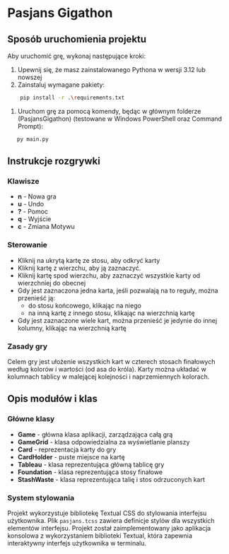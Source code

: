 # Pasjans Gigathon

## Sposób uruchomienia projektu

Aby uruchomić grę, wykonaj następujące kroki:

1. Upewnij się, że masz zainstalowanego Pythona w wersji 3.12 lub nowszej
2. Zainstaluj wymagane pakiety:

``` bash
    pip install -r .\requirements.txt
```

1. Uruchom grę za pomocą komendy, będąc w głównym folderze (PasjansGigathon) (testowane w Windows PowerShell oraz Command Prompt):

``` bash
   py main.py
```

## Instrukcje rozgrywki

### Klawisze

- **n** - Nowa gra
- **u** - Undo
- **?** - Pomoc
- **q** - Wyjście
- **c** - Zmiana Motywu

### Sterowanie

- Kliknij na ukrytą kartę ze stosu, aby odkryć karty
- Kliknij kartę z wierzchu, aby ją zaznaczyć.
- Kliknij kartę spod wierzchu, aby zaznaczyć wszystkie karty od wierzchniej do obecnej
- Gdy jest zaznaczona jedna karta, jeśli pozwalają na to reguły, można przenieść ją:
    - do stosu końcowego, klikając na niego
    - na inną kartę z innego stosu, klikając na wierzchnią kartę
- Gdy jest zaznaczone wiele kart, można przenieść je jedynie do innej kolumny, klikając na wierzchnią kartę

### Zasady gry

Celem gry jest ułożenie wszystkich kart w czterech stosach finałowych według kolorów i wartości (od asa do króla). Karty
można układać w kolumnach tablicy w malejącej kolejności i naprzemiennych kolorach.

## Opis modułów i klas

### Główne klasy

- **Game** - główna klasa aplikacji, zarządzająca całą grą
- **GameGrid** - klasa odpowiedzialna za wyświetlanie planszy
- **Card** - reprezentacja karty do gry
- **CardHolder** - puste miejsce na kartę
- **Tableau** - klasa reprezentująca główną tablicę gry
- **Foundation** - klasa reprezentująca stosy finałowe
- **StashWaste** - klasa reprezentująca talię i stos odrzuconych kart

### System stylowania

Projekt wykorzystuje bibliotekę Textual CSS do stylowania interfejsu użytkownika. Plik `pasjans.tcss` zawiera definicje
stylów dla wszystkich elementów interfejsu.
Projekt został zaimplementowany jako aplikacja konsolowa z wykorzystaniem biblioteki Textual, która zapewnia
interaktywny interfejs użytkownika w terminalu.
